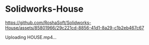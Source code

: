
# Solidworks-House


https://github.com/RoshaSoft/Solidworks-House/assets/85801966/29c221cd-8856-41d1-8a29-c1b2eb467c67


Uploading HOUSE.mp4…
